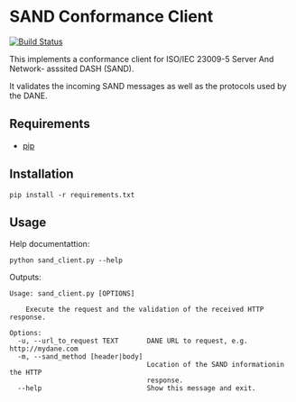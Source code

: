 # SAND Conformance Client

[![Build Status](https://travis-ci.org/edrthomas/SAND-HTTP-Conformance-Client.svg?branch=master)](https://travis-ci.org/edrthomas/SAND-HTTP-Conformance-Client)

This implements a conformance client for ISO/IEC 23009-5 Server And Network-
asssited DASH (SAND).

It validates the incoming SAND messages as well as the protocols used by
the DANE.

## Requirements

- [pip](https://pip.pypa.io/en/stable/)

## Installation

```
pip install -r requirements.txt
```

## Usage

Help documentattion:

```
python sand_client.py --help
```

Outputs:

```
Usage: sand_client.py [OPTIONS]

    Execute the request and the validation of the received HTTP response.

Options:
  -u, --url_to_request TEXT       DANE URL to request, e.g. http://mydane.com
  -m, --sand_method [header|body]
                                  Location of the SAND informationin the HTTP
                                  response.
  --help                          Show this message and exit.
```
